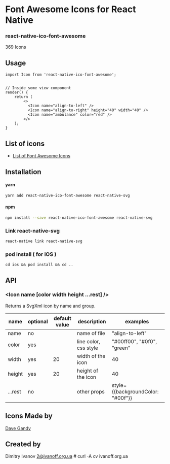 # Font Awesome Icons for React Native

### react-native-ico-font-awesome

369 Icons

## Usage

```
import Icon from 'react-native-ico-font-awesome';


// Inside some view component
render() {
    return (
        <>
          <Icon name="align-to-left" />
          <Icon name="align-to-right" height="40" width="40" />
          <Icon name="ambulance" color="red" />
        </>
    );
}

```

## List of icons

- [List of Font Awesome Icons](http://ico.simpleness.org/pack/font-awesome)

## Installation

#### yarn

```bash
yarn add react-native-ico-font-awesome react-native-svg
```

#### npm

```bash
npm install --save react-native-ico-font-awesome react-native-svg
```

### Link react-native-svg

```bash
react-native link react-native-svg
```

### pod install ( for iOS )

```
cd ios && pod install && cd ..
```

## API

### <Icon name [color width height ...rest] />

Returns a SvgXml icon by name and group.

 name | optional | default value | description | examples
------|----------|---------------|-------------|---------
name | no |  | name of file | "align-to-left"
color | yes | | line color, css style | "#00ff00", "#0f0", "green"
width | yes | 20 | width of the icon | 40
height | yes | 20 | height of the icon | 40
...rest | no | | other props | style={{backgroundColor: "#00f"}}

## Icons Made by

[Dave Gandy](https://www.flaticon.com/authors/dave-gandy)

## Created by

Dimitry Ivanov <2@ivanoff.org.ua> # curl -A cv ivanoff.org.ua
